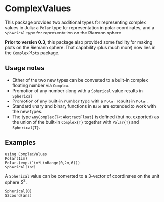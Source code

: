 # ComplexValues

This package provides two additional types for representing complex values in Julia: a `Polar` type for representation in polar coordinates, and a `Spherical` type for representation on the Riemann sphere. 

**Prior to version 0.3**, this package also provided some facility for making plots on the Riemann sphere. That capability (plus much more) now lies in the `ComplexPlots` package.

## Usage notes

- Either of the two new types can be converted to a built-in complex floating number via `Complex`.
- Promotion of any number along with a `Spherical` value results in `Spherical`. 
- Promotion of any built-in number type with a `Polar` results in `Polar`. 
- Standard unary and binary functions in `Base` are extended to work with the new types. 
- The type `AnyComplex{T<:AbstractFloat}` is defined (but not exported) as the union of the built-in `Complex{T}` together with `Polar{T}` and `Spherical{T}`. 

## Examples

```@repl 1
using ComplexValues
Polar(1im)
Polar.(exp.(1im*LinRange(0,2π,6)))
Spherical(Inf)
```
A `Spherical` value can be converted to a 3-vector of coordinates on the unit sphere $S^2$.
```@repl 1
Spherical(0)
S2coord(ans)
```

